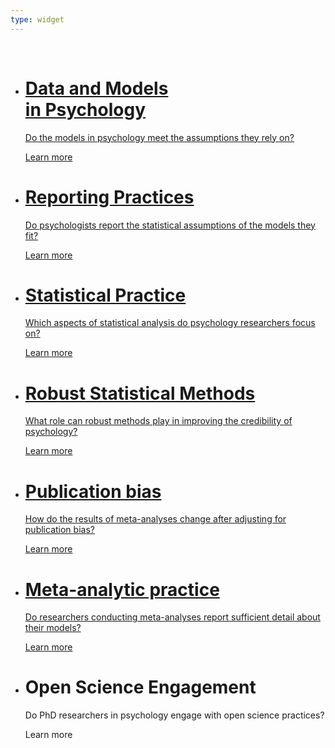 ```yaml
---
type: widget
---
```

<html>
  <head>
    <link rel="stylesheet" type="text/css" href="hex.css">
  </head>
  </br>
  <body>
    <div class="grid">
    <ul id="hexGrid">
      <li class="hex">
        <div class="hexIn">
          <a class="hexLink" href="/project_info/proj_shape_of_data">
            <div class='img' style='background-image: url(images/hex_shape_of_data.png);'></div>
            <h1 id="demo1"> Data and Models </br> in Psychology </h1>
            <p id="demo2"> Do the models in psychology meet the assumptions they rely on? </p>
            <p id="demo3"> Learn more </p>
          </a>
        </div>
      </li>
      <li class="hex">
        <div class="hexIn">
          <a class="hexLink" href="/project_info/proj_nlp">
                <div class='img' style='background-image: url(images/hex_nlp.png);'></div>
            <h1 id="demo1">Reporting Practices</h1>
            <p id="demo2"> Do psychologists report the statistical assumptions of the models they fit?</p>
            <p id="demo3"> Learn more </p>
          </a>
        </div>
      </li>
      <li class="hex">
        <div class="hexIn">
          <a class="hexLink" href="/project_info/proj_stats_practice">
            <div class='img' style='background-image: url(images/hex_stats_practice.png);'></div>
            <h1 id="demo1">Statistical Practice</h1>
            <p id="demo2">Which aspects of statistical analysis do psychology researchers focus on?</p>
            <p id="demo3"> Learn more </p>
          </a>
        </div>
      </li>
      <li class="hex">
        <div class="hexIn">
          <a class="hexLink" href="/project_info/proj_robust">
            <div class='img' style='background-image: url(images/hex_robust.png);'></div>
            <h1 id="demo1">Robust Statistical Methods</h1>
            <p id="demo2"> What role can robust methods play in improving the credibility of psychology? </p>
            <p id="demo3"> Learn more </p>
          </a>
        </div>
      </li>
      <li class="hex">
        <div class="hexIn">
          <a class="hexLink" href="/project_info/proj_pb">
            <div class='img' style='background-image: url(images/hex_pb.png);'></div>
            <h1 id="demo1">Publication bias</h1>
            <p id="demo2">How do the results of meta-analyses change after adjusting for publication bias?</p>
            <p id="demo3"> Learn more </p>
          </a>
        </div>
      </li>
      <li class="hex">
        <div class="hexIn">
          <a class="hexLink" href="/project_info/proj_ma">
            <div class='img' style='background-image: url(images/hex_ma.png);'></div>
            <h1 id="demo1">Meta-analytic practice</h1>
            <p id="demo2">Do researchers conducting meta-analyses report sufficient detail about their models?</p>
            <p id="demo3"> Learn more </p>
          </a>
        </div>
        <li class="hex">
        <div class="hexIn">
          <span class="hexLink">
            <div class='img' style='background-image: url(images/hex_open_science2.png);'></div>
            <h1 id="demo1">Open Science Engagement </h1>
            <p id="demo2"> Do PhD researchers in psychology engage with open science practices?</p>
            <p id="demo3" <a href="/project_info/proj_open_science"> Learn more </a></p>
          </span>
        </div>
      </li>
    </ul>
      </div>
  </body>
  </br>
</html>


